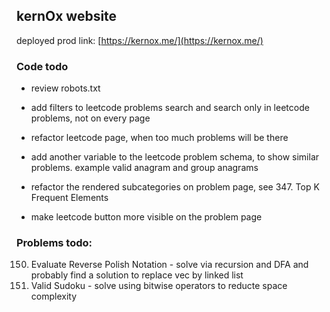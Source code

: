 ## kernOx website

deployed prod link: [https://kernox.me/](https://kernox.me/)

### Code todo

- review robots.txt
- add filters to leetcode problems search and search only in leetcode problems, not on every page
- refactor leetcode page, when too much problems will be there

- add another variable to the leetcode problem schema, to show similar problems. example valid anagram and group anagrams
- refactor the rendered subcategories on problem page, see 347. Top K Frequent Elements
- make leetcode button more visible on the problem page


### Problems todo:

150. Evaluate Reverse Polish Notation - solve via recursion and DFA and probably find a solution to replace vec by linked list
36. Valid Sudoku - solve using bitwise operators to reducte space complexity
